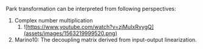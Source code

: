 Park transformation can be interpreted from following perspectives:

1. Complex number multiplication
    1. ![https://www.youtube.com/watch?v=zjMuIxRvygQ](assets/images/1563219999520.png)
2. Marino10: The decoupling matrix derived from input-output linearization.

